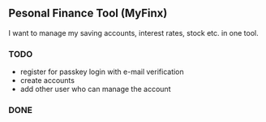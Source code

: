 ## Pesonal Finance Tool (MyFinx)

I want to manage my saving accounts, interest rates, stock etc. in one tool.

### TODO
+ register for passkey login with e-mail verification 
+ create accounts
+ add other user who can manage the account


### DONE